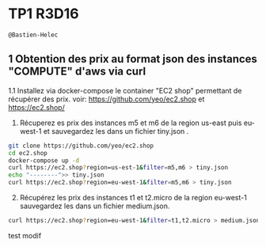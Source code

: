 # TP1 R3D16 

```
@Bastien-Helec
```

## 1 Obtention des prix au format json des instances "COMPUTE" d'aws via curl

1.1 Installez via docker-compose le container "EC2 shop" permettant de récupérer des prix.
voir: https://github.com/yeo/ec2.shop et https://ec2.shop/

1. Récuperez es prix des instances m5 et m6 de la region us-east puis eu-west-1 et sauvegardez les dans
un fichier tiny.json .

```bash 
git clone https://github.com/yeo/ec2.shop
cd ec2.shop
docker-compose up -d
curl https://ec2.shop?region=us-est-1&filter=m5,m6 > tiny.json
echo "--------">> tiny.json
curl https://ec2.shop?region=eu-west-1&filter=m5,m6 > tiny.json
```

2. Récupérez les prix des instances t1 et t2.micro de la region eu-west-1 sauvegardez les dans un fichier
medium.json.

```bash
curl https://ec2.shop?region=eu-west-1&filter=t1,t2.micro > medium.json
```

test modif